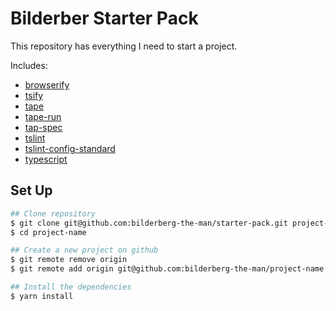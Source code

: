 # Bilderber Starter Pack

This repository has everything I need to start a project.

Includes:

- [browserify](https://www.npmjs.com/package/browserify)
- [tsify](https://www.npmjs.com/package/tsify)
- [tape](https://www.npmjs.com/package/tape)
- [tape-run](https://www.npmjs.com/package/tape-run)
- [tap-spec](https://www.npmjs.com/package/tap-spec)
- [tslint](https://www.npmjs.com/package/tslint)
- [tslint-config-standard](https://www.npmjs.com/package/tslint-config-standard)
- [typescript](https://www.npmjs.com/package/typescript)

## Set Up
```bash
## Clone repository
$ git clone git@github.com:bilderberg-the-man/starter-pack.git project-name
$ cd project-name

## Create a new project on github
$ git remote remove origin
$ git remote add origin git@github.com:bilderberg-the-man/project-name

## Install the dependencies
$ yarn install
```
